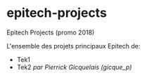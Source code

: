 # epitech-projects
Epitech Projects (promo 2018)

L'ensemble des projets principaux Epitech de:
* Tek1
* Tek2
*par Pierrick Gicquelais (gicque_p)*
